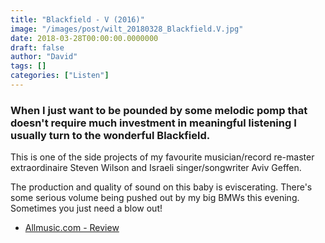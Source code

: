 ```yaml
---
title: "Blackfield - V (2016)"
image: "/images/post/wilt_20180328_Blackfield.V.jpg"
date: 2018-03-28T00:00:00.0000000
draft: false
author: "David"
tags: []
categories: ["Listen"]
---
```

### When I just want to be pounded by some melodic pomp that doesn't require much investment in meaningful listening I usually turn to the wonderful Blackfield.  
  
This is one of the side projects of my favourite musician/record re-master extraordinaire Steven Wilson and Israeli singer/songwriter Aviv Geffen.

 The production and quality of sound on this baby is eviscerating. There's some serious volume being pushed out by my big BMWs this evening. Sometimes you just need a blow out! 

-  [Allmusic.com - Review](https://www.allmusic.com/album/blackfield-v-mw0002980149)